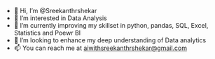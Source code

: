 - 👋 Hi, I’m @Sreekanthrshekar
- 👀 I’m interested in Data Analysis
- 🌱 I’m currently improving my skillset in python, pandas, SQL, Excel, Statistics and Poewr BI
- 💞️ I’m looking to enhance my deep understanding of Data analytics
- 📫 You can reach me at aiwithsreekanthrshekar@gmail.com

<!---
Sreekanthrshekar/Sreekanthrshekar is a ✨ special ✨ repository because its `README.md` (this file) appears on your GitHub profile.
You can click the Preview link to take a look at your changes.
--->
